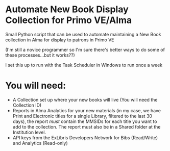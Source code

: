 # Automate New Book Display Collection for Primo VE/Alma
Small Python script that can be used to automate maintaining a New Book collection in Alma for display to patrons in Primo VE

(I'm still a novice programmer so I'm sure there's better ways to do some of these processes...but it works??)

I set this up to run with the Task Scheduler in Windows to run once a week

# You will need:
- A Collection set up where your new books will live (You will need the Collection ID)
- Reports in Alma Analytics for your new materials (in my case, we have Print and Electronic titles for a single Library, filtered to the last 30 days), the report *must* contain the MMSIDs for each title you want to add to the collection. The report must also be in a Shared folder at the Institution level.
- API keys from the ExLibris Developers Network for Bibs (Read/Write) and Analytics (Read-only)


